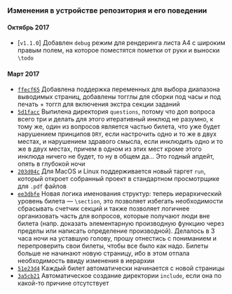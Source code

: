 ### Изменения в устройстве репозитория и его поведении

#### Октябрь 2017
* [`v1.1.0`] Добавлен `debug` режим для рендеринга листа А4 с широким правым полем, на которое поместятся пометки от руки и выноски `\todo`

#### Март 2017
* [`ffecf65`](https://bitbucket.org/Proxelite/colloc4/commits/ffecf659160eb7fa1f37f19fdc288d8fbddfe0cc) Добавлена поддержка переменных для выбора диапазона выводимых страниц, добавлены тогглы для сборки под часы и под печать + тоггл для включения экстра секции заданий
* [`5d1facc`](https://bitbucket.org/Proxelite/colloc4/commits/5d1facc48bd539ad4a921cb7ecaca2c9f19c938f) Выпилена директория `questions`, потому что доп вопроса всего три и делать для этого итеративный инклюд не разумно, к тому же, один из вопросов является частью билета, что уже будет нарушением принципов `DRY`, если настрочить одно и то же в двух местах, и нарушением здравого смысла, если инклюдить одно и то же в двух местах, причем в одном из этих мест кроме этого инклюда ничего не будет, то ну в общем да... Это годный апдейт, опять в глубокой ночи
* [`203d04c`](https://bitbucket.org/Proxelite/colloc4/commits/203d04cff215ad4448d90db0916d2b75bb639c57) Для MacOS и Linux поддерживается новый таргет `run`, который откроет собранный проект в стандартном просмотрщике для `.pdf` файлов
* [`ee3dbfe`](https://bitbucket.org/Proxelite/colloc4/commits/ee3dbfe207f625a3de1bc9e6b1fa21410874254a) Новая логика именования структур: теперь иерархический уровень билета — `\section`, это позволяет избегать необходимости сбрасывать счетчик секций и также позволяет логичнее организовать часть для вопросов, которые получают люди вне билета (напр. доказать элементарную производную функцию через пределы или написать определение производной). Делалось в 3 часа ночи на уставшую голову, прошу отнестись с пониманием и перепроверить свои билеты, чтобы все было как надо. Билеты больше не начинают новую страницу, ибо в этом отпала необходимость ввиду изменения в иерархии
* [`51e23d4`](https://bitbucket.org/Proxelite/colloc4/commits/51e23d4a4adc68e80b854c0540053665496a2300) Каждый билет автоматически начинается с новой страницы
* [`3a5cb21`](https://bitbucket.org/Proxelite/colloc4/commits/3a5cb21a272c3323fa8986e63c54a41eb09ef889) Автоматическое создание директории `include`, если она по какой-то причине отсутствует
